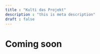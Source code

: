 ```yaml
---
title : "Kulti das Projekt"
description : "this is meta description"
draft : false
---
```


# Coming soon